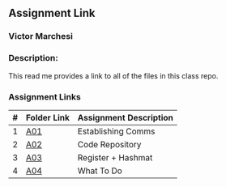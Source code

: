 ## Assignment Link
### Victor Marchesi
### Description:

This read me provides a link to all of the files in this class repo.

### Assignment Links

|  #  | Folder Link | Assignment Description |
| :-: | ----------- | ---------------------- |
|  1  | [A01](./Assignments/A01) | Establishing Comms |
|  2  | [A02](./Assignments/A02) | Code Repository |
|  3  | [A03](./Assignments/A03) | Register + Hashmat |
|  4  | [A04](./Assignments/A04) | What To Do |